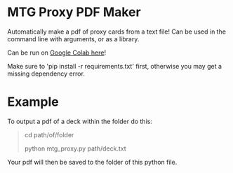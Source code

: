 # MTG Proxy PDF Maker #

Automatically make a pdf of proxy cards from a text file! Can be used in the command line with arguments, or as a library.

Can be run on [Google Colab here](https://colab.research.google.com/drive/1DBpkDX2gp5o85n84urGaLSL-tJzlOA_c)!

Make sure to 'pip install -r requirements.txt' first, otherwise you may get a missing dependency error.

# Example

To output a pdf of a deck within the folder do this:

>cd path/of/folder
>
>python mtg_proxy.py path/deck.txt

Your pdf will then be saved to the folder of this python file.
